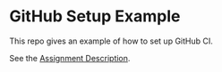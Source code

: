 
# GitHub Setup Example

This repo gives an example of how to set up GitHub CI.

See the [Assignment Description](./docs/main.md).

